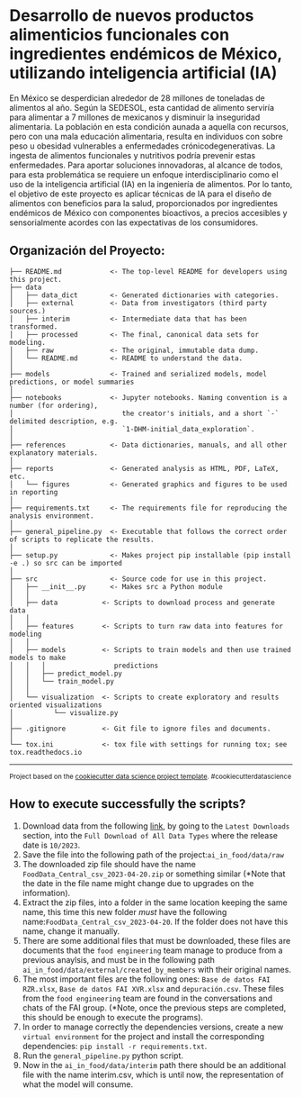 Desarrollo de nuevos productos alimenticios funcionales con ingredientes endémicos de México, utilizando inteligencia artificial (IA)
==============================

En México se desperdician alrededor de 28 millones de toneladas de alimentos al año. Según la SEDESOL, 
esta cantidad de alimento serviría para alimentar a 7 millones de mexicanos y disminuir la inseguridad
alimentaria. La población en esta condición aunada a aquella con recursos, pero con una mala educación
alimentaria, resulta en individuos con sobre peso u obesidad vulnerables a enfermedades crónicodegenerativas.
La ingesta de alimentos funcionales y nutritivos podría prevenir estas enfermedades.
Para aportar soluciones innovadoras, al alcance de todos, para esta problemática se requiere un enfoque
interdisciplinario como el uso de la inteligencia artificial (IA) en la ingeniería de alimentos. Por lo tanto,
el objetivo de este proyecto es aplicar técnicas de IA para el diseño de alimentos con beneficios para la
salud, proporcionados por ingredientes endémicos de México con componentes bioactivos, a precios
accesibles y sensorialmente acordes con las expectativas de los consumidores.

Organización del Proyecto:
------------
    ├── README.md            <- The top-level README for developers using this project.
    ├── data
    │   ├── data_dict        <- Generated dictionaries with categories.
    │   ├── external         <- Data from investigators (third party sources.)
    │   ├── interim          <- Intermediate data that has been transformed.
    │   ├── processed        <- The final, canonical data sets for modeling.
    │   ├── raw              <- The original, immutable data dump.
    │   └── README.md        <- README to understand the data.
    │
    ├── models               <- Trained and serialized models, model predictions, or model summaries
    │
    ├── notebooks            <- Jupyter notebooks. Naming convention is a number (for ordering),
    │                           the creator's initials, and a short `-` delimited description, e.g.
    │                           `1-DHM-initial_data_exploration`.
    │
    ├── references           <- Data dictionaries, manuals, and all other explanatory materials.
    │
    ├── reports              <- Generated analysis as HTML, PDF, LaTeX, etc.
    │   └── figures          <- Generated graphics and figures to be used in reporting
    │
    ├── requirements.txt     <- The requirements file for reproducing the analysis environment.
    │
    ├── general_pipeline.py  <- Executable that follows the correct order of scripts to replicate the results. 
    │
    ├── setup.py             <- Makes project pip installable (pip install -e .) so src can be imported
    │
    ├── src                  <- Source code for use in this project.
    │   ├── __init__.py      <- Makes src a Python module
    │   │
    │   ├── data           <- Scripts to download process and generate data
    │   │
    │   ├── features       <- Scripts to turn raw data into features for modeling
    │   │
    │   ├── models         <- Scripts to train models and then use trained models to make
    │   │   │                 predictions
    │   │   ├── predict_model.py
    │   │   └── train_model.py
    │   │
    │   └── visualization  <- Scripts to create exploratory and results oriented visualizations
    │          └── visualize.py
    │
    ├── .gitignore         <- Git file to ignore files and documents.
    │
    └── tox.ini            <- tox file with settings for running tox; see tox.readthedocs.io

--------

<p><small>Project based on the <a target="_blank" href="https://drivendata.github.io/cookiecutter-data-science/">cookiecutter data science project template</a>. #cookiecutterdatascience</small></p>

How to execute successfully the scripts?
--------
1. Download data from the following [link](https://fdc.nal.usda.gov/download-datasets.html), by going to the `Latest Downloads` section, into the `Full Download of All Data Types` where the release date is `10/2023`. 
2. Save the file into the following path of the project:`ai_in_food/data/raw` 
3. The downloaded zip file should have the name  `FoodData_Central_csv_2023-04-20.zip` or something similar (*Note that the date in the file name might change due to upgrades on the information).
4. Extract the zip files, into a folder in the same location keeping the same name, this time this new folder *must* have the following name:`FoodData_Central_csv_2023-04-20`. If the folder does not have this name, change it manually.
5. There are some additional files that must be downloaded, these files are documents that the `food engineering` team manage to produce from a previous anaylsis, and must be in the following path `ai_in_food/data/external/created_by_members` with their original names.
6. The most important files are the following ones: `Base de datos FAI RZR.xlsx`, `Base de datos FAI XVR.xlsx` and `depuración.csv`. These files from the `food engineering` team are found in the conversations and chats of the FAI group. (*Note, once the previous steps are completed, this should be enough to execute the programs). 
7. In order to manage correctly the dependencies versions, create a new `virtual environment` for the project and install the corresponding dependencies: `pip install -r requirements.txt`. 
8. Run the `general_pipeline.py` python script. 
9. Now in the `ai_in_food/data/interim` path there should be an additional file with the name interim.csv, which is until now, the representation of what the model will consume. 